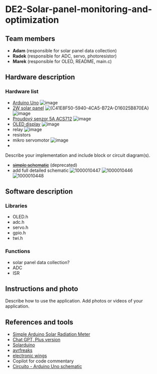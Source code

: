 # DE2-Solar-panel-monitoring-and-optimization

## Team members
- **Adam** (responsible for solar panel data collection)
- **Radek** (responsible for ADC, servo, photoresistor)
- **Marek** (responsible for OLED, README, main.c)

## Hardware description

### Hardware list
- [Arduino Uno](https://store.arduino.cc/en-cz/products/arduino-uno-rev3?srsltid=AfmBOoovVZyf8qbg9ZrI9hX9NDjxxJZxmIjVDI9_GGtfzRbe-9TtOOlK)
  ![image](https://github.com/user-attachments/assets/9fc8ed89-ef09-48d7-9af8-5ad05179c47c)
- [2W solar panel](https://www.seeedstudio.com/2W-Solar-Panel-80X180.html?srsltid=AfmBOop6e6pCLGFtqS4wp1RUDEjKHGq3ao6pdDNQLPoGoyCNA_wYi9g2)
  ![{C41E8F50-5940-4CA5-B72A-D16025B870EA}](https://github.com/user-attachments/assets/7a776db0-eff5-42f8-8688-06eed0c3cecf)
  ![image](https://github.com/user-attachments/assets/d84bc595-7406-440f-bf91-510fc132af42)
- [Proudový senzor 5A ACS712](https://dratek.cz/arduino/1072-5a-proudovy-senzor-acs712.html?gad_source=1&gclid=CjwKCAiA3Na5BhAZEiwAzrfagO3sPKNKcjVXXOFWqBSw3VnbfjmYk3G59McyNn3DMNanhDyCYVnZrhoCHegQAvD_BwE)
  ![image](https://github.com/user-attachments/assets/09541cd8-586e-4af4-9a72-d8704a36a381)
- [OLED display](https://dratek.cz/arduino/3181-iic-i2c-oled-1-3-displej-128x64-bily.html?gad_source=1&gclid=CjwKCAiA3Na5BhAZEiwAzrfagGTJY9aaMqUh7axe7fEJV2dWkBF2WsShhmveTVssdStMTSZZZww1mhoCKxMQAvD_BwE) 
![image](https://github.com/user-attachments/assets/2608979c-5e9e-4a23-b03d-e2a30e73dab5)
- relay
  ![image](https://github.com/user-attachments/assets/e5386381-58be-47d9-8d3b-961b169ccd32)
- resistors
- mikro servomotor
  ![image](https://github.com/user-attachments/assets/cb86b96b-42eb-4691-b1ce-7b8c686a4beb)
- 

Describe your implementation and include block or circuit diagram(s).
- ~~[simple schematic](https://docs.google.com/presentation/d/1u240EyscOu1TMV3R26A9XNAYTfE4c-NHmTZzbbc4IIg/edit?usp=sharing)~~ (deprecated)
- add full detailed schematic
 ![1000010447](https://github.com/user-attachments/assets/ada05d3a-31f8-4791-bea2-af8901ae8706)
![1000010446](https://github.com/user-attachments/assets/2549ac60-b7af-41c0-96e0-6917e07c255e)
![1000010448](https://github.com/user-attachments/assets/0eaabee9-790b-423e-83fb-fc495fd5cba4)


## Software description


### Libraries
- OLED.h
- adc.h
- servo.h
- gpio.h
- twi.h
### Functions
- solar panel data collection?
- ADC
- ISR

## Instructions and photo
Describe how to use the application. Add photos or videos of your application.

## References and tools
- [Simple Arduino Solar Radiation Meter](https://projecthub.arduino.cc/mircemk/simple-arduino-solar-radiation-meter-for-solar-panels-ae1531)
- [Chat GPT, Plus version](https://openai.com/)
- [Solarduino](https://solarduino.com/arduino-code-tips/)
- [avrfreaks](https://www.avrfreaks.net/s/topic/a5C3l000000UaPVEA0/t153755)
- [electronic wings](https://www.electronicwings.com/avr-atmega/atmega1632-pwm)
- Copilot for code commentary
- [Circuito - Arduino Uno schematic](https://www.circuito.io/blog/arduino-uno-pinout/)
  
